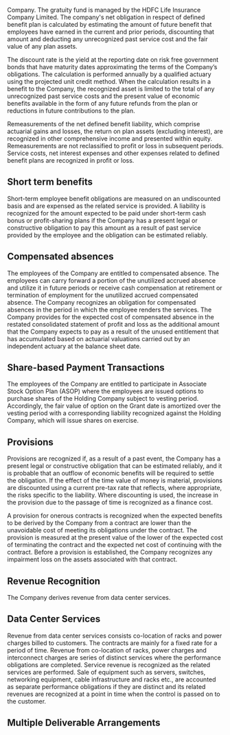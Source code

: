 Company. The gratuity fund is managed by the HDFC Life Insurance Company Limited. The company's net obligation in respect of defined benefit plan is calculated by estimating the amount of future benefit that employees have earned in the current and prior periods, discounting that amount and deducting any unrecognized past service cost and the fair value of any plan assets.

The discount rate is the yield at the reporting date on risk free government bonds that have maturity dates approximating the terms of the Company’s obligations. The calculation is performed annually by a qualified actuary using the projected unit credit method. When the calculation results in a benefit to the Company, the recognized asset is limited to the total of any unrecognized past service costs and the present value of economic benefits available in the form of any future refunds from the plan or reductions in future contributions to the plan.

Remeasurements of the net defined benefit liability, which comprise actuarial gains and losses, the return on plan assets (excluding interest), are recognized in other comprehensive income and presented within equity. Remeasurements are not reclassified to profit or loss in subsequent periods. Service costs, net interest expenses and other expenses related to defined benefit plans are recognized in profit or loss.

## Short term benefits

Short-term employee benefit obligations are measured on an undiscounted basis and are expensed as the related service is provided. A liability is recognized for the amount expected to be paid under short-term cash bonus or profit-sharing plans if the Company has a present legal or constructive obligation to pay this amount as a result of past service provided by the employee and the obligation can be estimated reliably.

## Compensated absences

The employees of the Company are entitled to compensated absence. The employees can carry forward a portion of the unutilized accrued absence and utilize it in future periods or receive cash compensation at retirement or termination of employment for the unutilized accrued compensated absence. The Company recognizes an obligation for compensated absences in the period in which the employee renders the services. The Company provides for the expected cost of compensated absence in the restated consolidated statement of profit and loss as the additional amount that the Company expects to pay as a result of the unused entitlement that has accumulated based on actuarial valuations carried out by an independent actuary at the balance sheet date.

## Share-based Payment Transactions

The employees of the Company are entitled to participate in Associate Stock Option Plan (ASOP) where the employees are issued options to purchase shares of the Holding Company subject to vesting period. Accordingly, the fair value of option on the Grant date is amortized over the vesting period with a corresponding liability recognized against the Holding Company, which will issue shares on exercise.

## Provisions

Provisions are recognized if, as a result of a past event, the Company has a present legal or constructive obligation that can be estimated reliably, and it is probable that an outflow of economic benefits will be required to settle the obligation. If the effect of the time value of money is material, provisions are discounted using a current pre-tax rate that reflects, where appropriate, the risks specific to the liability. Where discounting is used, the increase in the provision due to the passage of time is recognized as a finance cost.

A provision for onerous contracts is recognized when the expected benefits to be derived by the Company from a contract are lower than the unavoidable cost of meeting its obligations under the contract. The provision is measured at the present value of the lower of the expected cost of terminating the contract and the expected net cost of continuing with the contract. Before a provision is established, the Company recognizes any impairment loss on the assets associated with that contract.

## Revenue Recognition

The Company derives revenue from data center services.

## Data Center Services

Revenue from data center services consists co-location of racks and power charges billed to customers. The contracts are mainly for a fixed rate for a period of time. Revenue from co-location of racks, power charges and interconnect charges are series of distinct services where the performance obligations are completed. Service revenue is recognized as the related services are performed. Sale of equipment such as servers, switches, networking equipment, cable infrastructure and racks etc., are accounted as separate performance obligations if they are distinct and its related revenues are recognized at a point in time when the control is passed on to the customer.

## Multiple Deliverable Arrangements